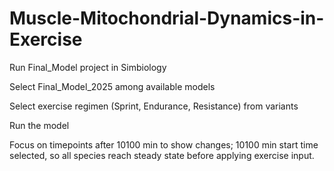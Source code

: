 # Muscle-Mitochondrial-Dynamics-in-Exercise

Run Final_Model project in Simbiology

Select Final_Model_2025 among available models

Select exercise regimen (Sprint, Endurance, Resistance) from variants

Run the model

Focus on timepoints after 10100 min to show changes; 10100 min start time selected, so all species reach steady state before applying exercise input.
